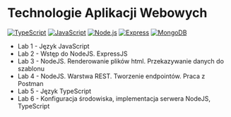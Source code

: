 # Technologie Aplikacji Webowych
[![TypeScript](https://img.shields.io/badge/TypeScript-007ACC?style=flat-square&logo=typescript&logoColor=white)](https://www.typescriptlang.org/) [![JavaScript](https://img.shields.io/badge/JavaScript-F7DF1E?style=flat-square&logo=javascript&logoColor=black)](https://developer.mozilla.org/en-US/docs/Web/JavaScript) [![Node.js](https://img.shields.io/badge/Node.js-339933?style=flat-square&logo=nodedotjs&logoColor=white)](https://nodejs.org/) [![Express](https://img.shields.io/badge/Express-000000?style=flat-square&logo=express&logoColor=white)](https://expressjs.com/) [![MongoDB](https://img.shields.io/badge/MongoDB-47A248?style=flat-square&logo=mongodb&logoColor=white)](https://www.mongodb.com/)

- Lab 1 - Język JavaScript
- Lab 2 - Wstęp do NodeJS. ExpressJS
- Lab 3 - NodeJS. Renderowanie plików html. Przekazywanie danych do szablonu
- Lab 4 - NodeJS. Warstwa REST. Tworzenie endpointów. Praca z Postman
- Lab 5 - Język TypeScript
- Lab 6 - Konfiguracja środowiska, implementacja serwera NodeJS, TypeScript
